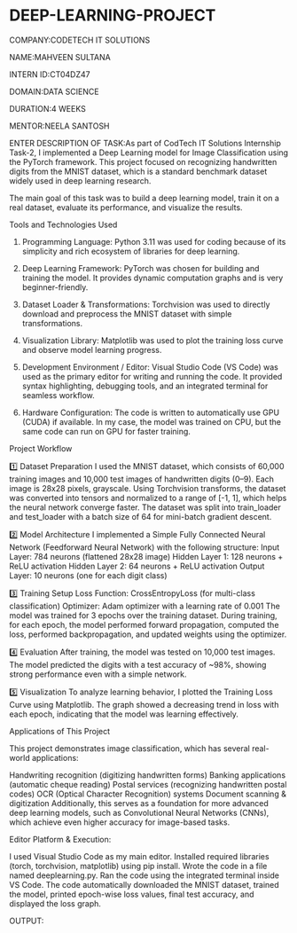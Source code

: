 # DEEP-LEARNING-PROJECT

COMPANY:CODETECH IT SOLUTIONS

NAME:MAHVEEN SULTANA

INTERN ID:CT04DZ47

DOMAIN:DATA SCIENCE

DURATION:4 WEEKS

MENTOR:NEELA SANTOSH

ENTER DESCRIPTION OF TASK:As part of CodTech IT Solutions Internship Task-2, I implemented a Deep Learning model for Image Classification using the PyTorch framework. This project focused on recognizing handwritten digits from the MNIST dataset, which is a standard benchmark dataset widely used in deep learning research.

The main goal of this task was to build a deep learning model, train it on a real dataset, evaluate its performance, and visualize the results.

Tools and Technologies Used

1. Programming Language:
Python 3.11 was used for coding because of its simplicity and rich ecosystem of libraries for deep learning.

2. Deep Learning Framework:
PyTorch was chosen for building and training the model. It provides dynamic computation graphs and is very beginner-friendly.

3. Dataset Loader & Transformations:
Torchvision was used to directly download and preprocess the MNIST dataset with simple transformations.

4. Visualization Library:
Matplotlib was used to plot the training loss curve and observe model learning progress.

5. Development Environment / Editor:
Visual Studio Code (VS Code) was used as the primary editor for writing and running the code.
It provided syntax highlighting, debugging tools, and an integrated terminal for seamless workflow.
6. Hardware Configuration:
The code is written to automatically use GPU (CUDA) if available. In my case, the model was trained on CPU, but the same code can run on GPU for faster training.

Project Workflow

1️⃣ Dataset Preparation
I used the MNIST dataset, which consists of 60,000 training images and 10,000 test images of handwritten digits (0–9). Each image is 28x28 pixels, grayscale.
Using Torchvision transforms, the dataset was converted into tensors and normalized to a range of [-1, 1], which helps the neural network converge faster.
The dataset was split into train_loader and test_loader with a batch size of 64 for mini-batch gradient descent.

2️⃣ Model Architecture
I implemented a Simple Fully Connected Neural Network (Feedforward Neural Network) with the following structure:
Input Layer: 784 neurons (flattened 28x28 image)
Hidden Layer 1: 128 neurons + ReLU activation
Hidden Layer 2: 64 neurons + ReLU activation
Output Layer: 10 neurons (one for each digit class)

3️⃣ Training Setup
Loss Function: CrossEntropyLoss (for multi-class classification)
Optimizer: Adam optimizer with a learning rate of 0.001
The model was trained for 3 epochs over the training dataset.
During training, for each epoch, the model performed forward propagation, computed the loss, performed backpropagation, and updated weights using the optimizer.

4️⃣ Evaluation
After training, the model was tested on 10,000 test images. The model predicted the digits with a test accuracy of ~98%, showing strong performance even with a simple network.

5️⃣ Visualization
To analyze learning behavior, I plotted the Training Loss Curve using Matplotlib. The graph showed a decreasing trend in loss with each epoch, indicating that the model was learning effectively.


Applications of This Project

This project demonstrates image classification, which has several real-world applications:

Handwriting recognition (digitizing handwritten forms)
Banking applications (automatic cheque reading)
Postal services (recognizing handwritten postal codes)
OCR (Optical Character Recognition) systems
Document scanning & digitization
Additionally, this serves as a foundation for more advanced deep learning models, such as Convolutional Neural Networks (CNNs), which achieve even higher accuracy for image-based tasks.


Editor Platform & Execution:

I used Visual Studio Code as my main editor.
Installed required libraries (torch, torchvision, matplotlib) using pip install.
Wrote the code in a file named deeplearning.py.
Ran the code using the integrated terminal inside VS Code.
The code automatically downloaded the MNIST dataset, trained the model, printed epoch-wise loss values, final test accuracy, and displayed the loss graph.

OUTPUT:

